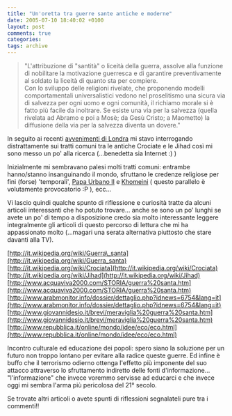 ```yaml
---
title: "Un'oretta tra guerre sante antiche e moderne"
date: 2005-07-10 18:40:02 +0100
layout: post
comments: true
categories: 
tags: archive
---
```


> "L'attribuzione di "santità" o liceità della guerra, assolve alla funzione di nobilitare la motivazione guerresca e di garantire preventivamente al soldato la liceità di quanto sta per compiere.  
> Con lo sviluppo delle religioni rivelate, che proponendo modelli comportamentali universalistici vedono nel proselitismo una sicura via di salvezza per ogni uomo e ogni comunità, il richiamo morale si è fatto più facile da inoltrare. Se esiste una via per la salvezza (quella rivelata ad Abramo e poi a Mosè; da Gesù Cristo; a Maometto) la diffusione della via per la salvezza diventa un dovere."

In seguito ai recenti [avvenimenti di Londra](http://en.wikipedia.org/wiki/London_bombing) mi stavo interrogando distrattamente sui tratti comuni tra le antiche Crociate e le Jihad così mi sono messo un po' alla ricerca (...benedetta sia Internet :) )

Inizialmente mi sembravano palesi molti tratti comuni: entrambe hanno/stanno insanguinando il mondo, sfruttano le credenze religiose per fini (forse) 'temporali', [Papa Urbano II](http://it.wikipedia.org/wiki/Papa_Urbano_II) e [Khomeini](http://en.wikipedia.org/wiki/Ruhollah_Khomeini) ( questo parallelo è volutamente provocatorio :P ), ecc...

Vi lascio quindi qualche spunto di riflessione e curiosità tratte da alcuni articoli interessanti che ho potuto trovare... anche se sono un po' lunghi se avete un po' di tempo a disposizione credo sia molto interessante leggere integralmente gli articoli di questo percorso di lettura che mi ha appassionato molto (...magari una serata alternativa piuttosto che stare davanti alla TV).

[http://it.wikipedia.org/wiki/Guerra\_santa](http://it.wikipedia.org/wiki/Guerra_santa)
[http://it.wikipedia.org/wiki/Crociata](http://it.wikipedia.org/wiki/Crociata)  
[http://it.wikipedia.org/wiki/Jihad](http://it.wikipedia.org/wiki/Jihad)  
[http://www.acquaviva2000.com/STORIA/guerra%20santa.htm](http://www.acquaviva2000.com/STORIA/guerra%20santa.htm)  
[http://www.arabmonitor.info/dossier/dettaglio.php?idnews=6754&lang=it](http://www.arabmonitor.info/dossier/dettaglio.php?idnews=6754&lang=it)  
[http://www.giovannidesio.it/brevi/meraviglia%20guerra%20santa.htm](http://www.giovannidesio.it/brevi/meraviglia%20guerra%20santa.htm)  
[http://www.repubblica.it/online/mondo/idee/eco/eco.html](http://www.repubblica.it/online/mondo/idee/eco/eco.html)  

Incontro culturale ed educazione dei popoli: spero siano la soluzione per un futuro non troppo lontano per evitare alla radice queste guerre. Ed infine è buffo che il terrorismo odierno ottenga l'effetto più imponente del suo attacco attraverso lo sfruttamento indiretto delle fonti d'informazione... "l'informazione" che invece voremmo servisse ad educarci e che invece oggi mi sembra l'arma più pericolosa del 21° secolo.

Se trovate altri articoli o avete spunti di riflessioni segnalateli pure tra i commenti!!
